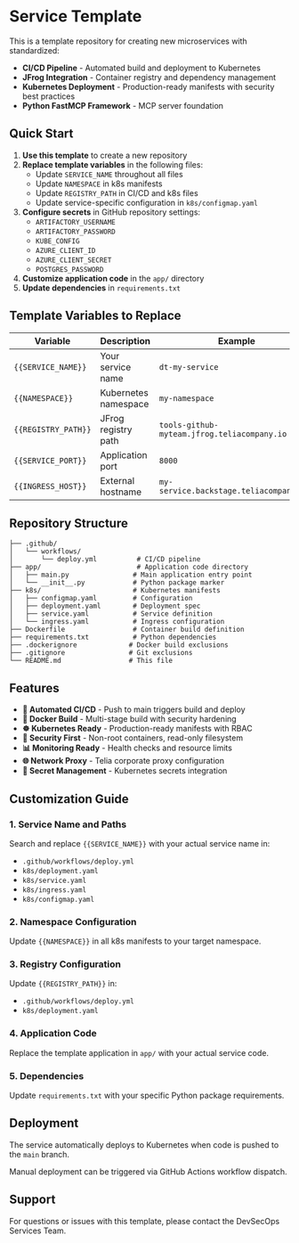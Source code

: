 # Service Template

This is a template repository for creating new microservices with standardized:

- **CI/CD Pipeline** - Automated build and deployment to Kubernetes
- **JFrog Integration** - Container registry and dependency management
- **Kubernetes Deployment** - Production-ready manifests with security best practices
- **Python FastMCP Framework** - MCP server foundation

## Quick Start

1. **Use this template** to create a new repository
2. **Replace template variables** in the following files:
   - Update `SERVICE_NAME` throughout all files
   - Update `NAMESPACE` in k8s manifests
   - Update `REGISTRY_PATH` in CI/CD and k8s files
   - Update service-specific configuration in `k8s/configmap.yaml`
3. **Configure secrets** in GitHub repository settings:
   - `ARTIFACTORY_USERNAME`
   - `ARTIFACTORY_PASSWORD`
   - `KUBE_CONFIG`
   - `AZURE_CLIENT_ID`
   - `AZURE_CLIENT_SECRET`
   - `POSTGRES_PASSWORD`
4. **Customize application code** in the `app/` directory
5. **Update dependencies** in `requirements.txt`

## Template Variables to Replace

| Variable | Description | Example |
|----------|-------------|---------|
| `{{SERVICE_NAME}}` | Your service name | `dt-my-service` |
| `{{NAMESPACE}}` | Kubernetes namespace | `my-namespace` |
| `{{REGISTRY_PATH}}` | JFrog registry path | `tools-github-myteam.jfrog.teliacompany.io` |
| `{{SERVICE_PORT}}` | Application port | `8000` |
| `{{INGRESS_HOST}}` | External hostname | `my-service.backstage.teliacompany.net` |

## Repository Structure

```
├── .github/
│   └── workflows/
│       └── deploy.yml          # CI/CD pipeline
├── app/                        # Application code directory
│   ├── main.py                # Main application entry point
│   └── __init__.py            # Python package marker
├── k8s/                       # Kubernetes manifests
│   ├── configmap.yaml         # Configuration
│   ├── deployment.yaml        # Deployment spec
│   ├── service.yaml           # Service definition
│   └── ingress.yaml           # Ingress configuration
├── Dockerfile                 # Container build definition
├── requirements.txt           # Python dependencies
├── .dockerignore             # Docker build exclusions
├── .gitignore                # Git exclusions
└── README.md                 # This file
```

## Features

- **🔄 Automated CI/CD** - Push to main triggers build and deploy
- **🐳 Docker Build** - Multi-stage build with security hardening
- **☸️ Kubernetes Ready** - Production-ready manifests with RBAC
- **🔐 Security First** - Non-root containers, read-only filesystem
- **📊 Monitoring Ready** - Health checks and resource limits
- **🌐 Network Proxy** - Telia corporate proxy configuration
- **🔑 Secret Management** - Kubernetes secrets integration

## Customization Guide

### 1. Service Name and Paths
Search and replace `{{SERVICE_NAME}}` with your actual service name in:
- `.github/workflows/deploy.yml`
- `k8s/deployment.yaml`
- `k8s/service.yaml`
- `k8s/ingress.yaml`
- `k8s/configmap.yaml`

### 2. Namespace Configuration
Update `{{NAMESPACE}}` in all k8s manifests to your target namespace.

### 3. Registry Configuration
Update `{{REGISTRY_PATH}}` in:
- `.github/workflows/deploy.yml`
- `k8s/deployment.yaml`

### 4. Application Code
Replace the template application in `app/` with your actual service code.

### 5. Dependencies
Update `requirements.txt` with your specific Python package requirements.

## Deployment

The service automatically deploys to Kubernetes when code is pushed to the `main` branch.

Manual deployment can be triggered via GitHub Actions workflow dispatch.

## Support

For questions or issues with this template, please contact the DevSecOps Services Team.